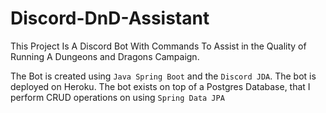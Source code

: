# Discord-DnD-Assistant

This Project Is A Discord Bot With Commands To Assist in the Quality of Running A Dungeons and Dragons Campaign.

The Bot is created using `Java Spring Boot` and the `Discord JDA`. The bot is deployed on Heroku. The bot exists on top of a Postgres Database, that I 
perform CRUD operations on using `Spring Data JPA`
